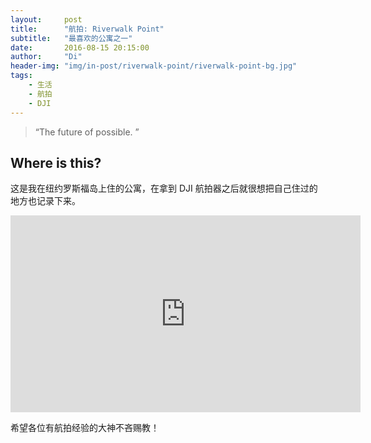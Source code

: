 ```yaml
---
layout:     post
title:      "航拍: Riverwalk Point"
subtitle:   "最喜欢的公寓之一"
date:       2016-08-15 20:15:00
author:     "Di"
header-img: "img/in-post/riverwalk-point/riverwalk-point-bg.jpg"
tags:
    - 生活
    - 航拍
    - DJI
---
```


> “The future of possible. ”


## Where is this?

这是我在纽约罗斯福岛上住的公寓，在拿到 DJI 航拍器之后就很想把自己住过的地方也记录下来。

<iframe width="560" height="315" src="https://www.youtube.com/embed/asoAZ__t__A" frameborder="0" allowfullscreen></iframe>

希望各位有航拍经验的大神不吝赐教！
